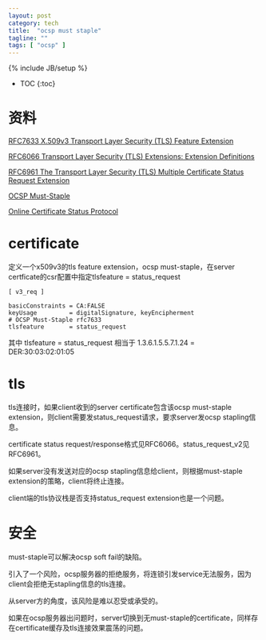```yaml
---
layout: post
category: tech
title:  "ocsp must staple"
tagline: ""
tags: [ "ocsp" ] 
---
```

{% include JB/setup %}

* TOC
{:toc}

# 资料

[RFC7633 X.509v3 Transport Layer Security (TLS) Feature Extension](https://tools.ietf.org/html/rfc7633)

[RFC6066 Transport Layer Security (TLS) Extensions: Extension Definitions](https://tools.ietf.org/html/rfc6066)

[RFC6961 The Transport Layer Security (TLS) Multiple Certificate Status Request Extension](https://tools.ietf.org/html/rfc6961)

[OCSP Must-Staple](https://scotthelme.co.uk/ocsp-must-staple/)

[Online Certificate Status Protocol](https://wiki.wuji.cz/services:tls:ocsp)

# certificate

定义一个x509v3的tls feature extension，ocsp must-staple，在server certficate的csr配置中指定tlsfeature = status_request

    [ v3_req ]

    basicConstraints = CA:FALSE
    keyUsage         = digitalSignature, keyEncipherment
    # OCSP Must-Staple rfc7633
    tlsfeature       = status_request


其中 tlsfeature       = status_request 相当于 1.3.6.1.5.5.7.1.24 = DER:30:03:02:01:05

# tls

tls连接时，如果client收到的server certificate包含该ocsp must-staple extension，则client需要发status_request请求，要求server发ocsp stapling信息。

certificate status request/response格式见RFC6066。status_request_v2见RFC6961。

如果server没有发送对应的ocsp stapling信息给client，则根据must-staple extension的策略，client将终止连接。

client端的tls协议栈是否支持status_request extension也是一个问题。

# 安全

must-staple可以解决ocsp soft fail的缺陷。

引入了一个风险，ocsp服务器的拒绝服务，将连锁引发service无法服务，因为client会拒绝无stapling信息的tls连接。

从server方的角度，该风险是难以忍受或承受的。

如果在ocsp服务器出问题时，server切换到无must-staple的certificate，同样存在certificate缓存及tls连接效果震荡的问题。
